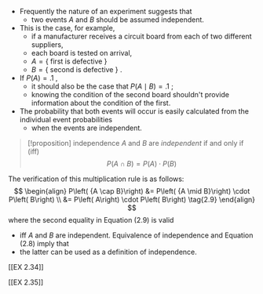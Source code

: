 - Frequently the nature of an experiment suggests that 
	- two events $A$ and $B$ should be assumed independent. 
- This is the case, for example, 
	- if a manufacturer receives a circuit board from each of two different suppliers, 
	- each board is tested on arrival, 
	- $A = \{$ first is defective $\}$ 
	- $B = \{$ second is defective $\}$ . 
- If $P\left( A\right) = {.1}$ , 
	- it should also be the case that $P\left( {A \mid B}\right) = {.1}$ ; 
	- knowing the condition of the second board shouldn't provide information about the condition of the first. 
- The probability that both events will occur is easily calculated from the individual event probabilities 
	- when the events are independent.


> [!proposition] independence
> $A$ and $B$ are *independent* if and only if (iff)
> $$
> P\left( {A \cap B}\right) = P\left( A\right) \cdot P\left( B\right) \tag{2.8}
> $$

The verification of this multiplication rule is as follows:
$$
\begin{align}
P\left( {A \cap B}\right) 
&= P\left( {A \mid B}\right) \cdot P\left( B\right) \\
&= P\left( A\right) \cdot P\left( B\right) \tag{2.9}
\end{align}
$$
where the second equality in Equation (2.9) is valid 
- iff $A$ and $B$ are independent. 
Equivalence of independence and Equation (2.8) imply that 
- the latter can be used as a definition of independence.

[[EX 2.34]]

[[EX 2.35]]